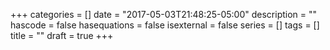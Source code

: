+++
categories = []
date = "2017-05-03T21:48:25-05:00"
description = ""
hascode = false
hasequations = false
isexternal = false
series = []
tags = []
title = ""
draft = true
+++

